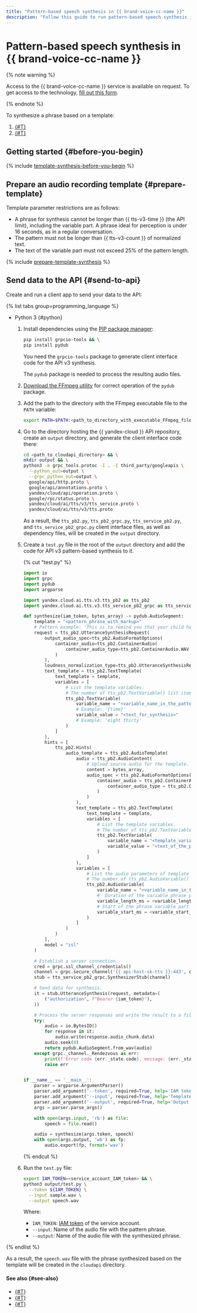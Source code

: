 ```yaml
---
title: "Pattern-based speech synthesis in {{ brand-voice-cc-name }}"
description: "Follow this guide to run pattern-based speech synthesis in {{ brand-voice-cc-name }}."
---
```


# Pattern-based speech synthesis in {{ brand-voice-cc-name }}

{% note warning %}

Access to the {{ brand-voice-cc-name }} service is available on request. To get access to the technology, [fill out this form](#contact-form).

{% endnote %}

To synthesize a phrase based on a template:

1. [{#T}](#prepare-template)
1. [{#T}](#send-to-api)

## Getting started {#before-you-begin}

{% include [template-synthesis-before-you-begin](../../../_includes/speechkit/api-v3-template-synthesis-before.md) %}

## Prepare an audio recording template {#prepare-template}

Template parameter restrictions are as follows:

* A phrase for synthesis cannot be longer than {{ tts-v3-time }} (the API limit), including the variable part. A phrase ideal for perception is under 16 seconds, as in a regular conversation.
* The pattern must not be longer than {{ tts-v3-count }} of normalized text.
* The text of the variable part must not exceed 25% of the pattern length.

{% include [prepare-template-synthesis](../../../_includes/speechkit/prepare-template-synthesis.md) %}

## Send data to the API {#send-to-api}


Create and run a client app to send your data to the API:

{% list tabs group=programming_language %}

- Python 3 {#python}

   1. Install dependencies using the [PIP package manager](https://pip.pypa.io/en/stable/):

      ```bash
      pip install grpcio-tools && \
      pip install pydub
      ```

      You need the `grpcio-tools` package to generate client interface code for the API v3 synthesis.

      The `pydub` package is needed to process the resulting audio files.

   1. [Download the FFmpeg utility](https://www.ffmpeg.org/download.html) for correct operation of the `pydub` package.
   1. Add the path to the directory with the FFmpeg executable file to the `PATH` variable:

      ```bash
      export PATH=$PATH:<path_to_directory_with_executable_FFmpeg_file>
      ```

   1. Go to the directory hosting the {{ yandex-cloud }} API repository, create an `output` directory, and generate the client interface code there:

      ```bash
      cd <path_to_cloudapi_directory> && \
      mkdir output && \
      python3 -m grpc_tools.protoc -I . -I third_party/googleapis \
        --python_out=output \
        --grpc_python_out=output \
        google/api/http.proto \
        google/api/annotations.proto \
        yandex/cloud/api/operation.proto \
        google/rpc/status.proto \
        yandex/cloud/ai/tts/v3/tts_service.proto \
        yandex/cloud/ai/tts/v3/tts.proto
      ```

      As a result, the `tts_pb2.py`, `tts_pb2_grpc.py`, `tts_service_pb2.py`, and `tts_service_pb2_grpc.py` client interface files, as well as dependency files, will be created in the `output` directory.

   1. Create a `test.py` file in the root of the `output` directory and add the code for API v3 pattern-based synthesis to it.

      {% cut "test.py" %}

      ```python
      import io
      import grpc
      import pydub
      import argparse

      import yandex.cloud.ai.tts.v3.tts_pb2 as tts_pb2
      import yandex.cloud.ai.tts.v3.tts_service_pb2_grpc as tts_service_pb2_grpc

      def synthesize(iam_token, bytes_array) -> pydub.AudioSegment:
          template = "<pattern_phrase_with_markup>"
          # Pattern example: 'This is to remind you that your child has an appointment for {treatment name} tomorrow at {time}.'
          request = tts_pb2.UtteranceSynthesisRequest(
              output_audio_spec=tts_pb2.AudioFormatOptions(
                  container_audio=tts_pb2.ContainerAudio(
                      container_audio_type=tts_pb2.ContainerAudio.WAV
                  )
              ),
              loudness_normalization_type=tts_pb2.UtteranceSynthesisRequest.LUFS,
              text_template = tts_pb2.TextTemplate(
                  text_template = template,
                  variables = [
                      # List the template variables.
                      # The number of tts_pb2.TextVariable() list items depends on the number of template variables.
                      tts_pb2.TextVariable(
                          variable_name = "<variable_name_in_the_pattern>",
                          # Example: '{time}'
                          variable_value = "<text_for_synthesis>"
                          # Example: 'eight thirty'
                      )
                  ]
              ),
              hints = [
                  tts_pb2.Hints(
                      audio_template = tts_pb2.AudioTemplate(
                          audio = tts_pb2.AudioContent(
                              # Upload source audio for the template.
                              content = bytes_array,
                              audio_spec = tts_pb2.AudioFormatOptions(
                                  container_audio = tts_pb2.ContainerAudio(
                                      container_audio_type = tts_pb2.ContainerAudio.WAV
                                  )
                              )
                          ),
                          text_template = tts_pb2.TextTemplate(
                              text_template = template,
                              variables = [
                                  # List the template variables.
                                  # The number of tts_pb2.TextVariable() list items depends on the number of template variables.
                                  tts_pb2.TextVariable(
                                      variable_name = "<template_variable_name>",
                                      variable_value = "<text_of_the_phrase's_variable_part_in_the_template_audio_file>"
                                  )
                              ]
                          ),
                          variables = [
                              # List the audio parameters of template variables.
                              # The number of tts_pb2.AudioVariable() list items depends on the number of template variables.
                              tts_pb2.AudioVariable(
                                  variable_name = "<variable_name_in_the_pattern>",
                                  #  Duration of the variable phrase part in the template audio (ms).
                                  variable_length_ms = <variable_length>,
                                  # Start of the phrase variable part in the template audio (ms).
                                  variable_start_ms = <variable_start_time>
                              )
                          ]
                      )
                  )
              ],
              model = "zsl"
          )

          # Establish a server connection.
          cred = grpc.ssl_channel_credentials()
          channel = grpc.secure_channel('{{ api-host-sk-tts }}:443', cred)
          stub = tts_service_pb2_grpc.SynthesizerStub(channel)

          # Send data for synthesis.
          it = stub.UtteranceSynthesis(request, metadata=(
              ("authorization", f"Bearer {iam_token}"),
          ))

          # Process the server responses and write the result to a file.
          try:
              audio = io.BytesIO()
              for response in it:
                  audio.write(response.audio_chunk.data)
              audio.seek(0)
              return pydub.AudioSegment.from_wav(audio)
          except grpc._channel._Rendezvous as err:
              print(f'Error code {err._state.code}, message: {err._state.details}')
              raise err


      if __name__ == '__main__':
          parser = argparse.ArgumentParser()
          parser.add_argument('--token', required=True, help='IAM token')
          parser.add_argument('--input', required=True, help='Template WAV file')
          parser.add_argument('--output', required=True, help='Output WAV file with synthesized speech')
          args = parser.parse_args()

          with open(args.input, 'rb') as file:
              speech = file.read()

          audio = synthesize(args.token, speech)
          with open(args.output, 'wb') as fp:
              audio.export(fp, format='wav')
      ```

      {% endcut %}

   1. Run the `test.py` file:

      ```bash
      export IAM_TOKEN=<service_account_IAM_token> && \
      python3 output/test.py \
        --token ${IAM_TOKEN} \
        --input sample.wav \
        --output speech.wav
      ```

      Where:

      * `IAM_TOKEN`: [IAM token](../../../iam/concepts/authorization/iam-token.md) of the service account.
      * `--input`: Name of the audio file with the pattern phrase.
      * `--output`: Name of the audio file with the synthesized phrase.

{% endlist %}

As a result, the `speech.wav` file with the phrase synthesized based on the template will be created in the `cloudapi` directory.

#### See also {#see-also}

* [{#T}](tts-examples-v3.md)
* [{#T}](../brand-voice/index.md)
* [{#T}](../templates.md)
